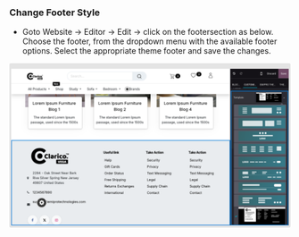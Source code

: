 
### Change Footer Style



* Goto Website -> Editor ->  Edit -> click on the footersection as below. Choose the footer, from the dropdown menu with the available footer options. Select the appropriate theme footer and save the changes.


![](./images/cfs1.png)



